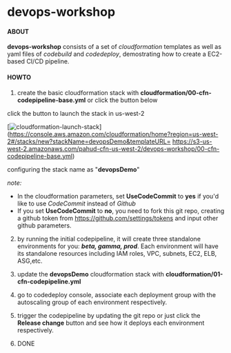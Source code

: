 # devops-workshop

#### ABOUT

**devops-workshop** consists of a set of *cloudformation* templates as well as yaml files of *codebuild* and *codedeploy*, demostrating how to create a EC2-based CI/CD pipeline.



#### HOWTO

1. create the basic cloudformation stack  with **cloudformation/00-cfn-codepipeline-base.yml** or click the button below 


click the button to launch the stack in us-west-2

[![cloudformation-launch-stack](https://s3.amazonaws.com/cloudformation-examples/cloudformation-launch-stack.png)](https://console.aws.amazon.com/cloudformation/home?region=us-west-2#/stacks/new?stackName=devopsDemo&templateURL=	https://s3-us-west-2.amazonaws.com/pahud-cfn-us-west-2/devops-workshop/00-cfn-codepipeline-base.yml)


configuring the stack name as "**devopsDemo**"

   *note:* 

   - In the cloudformation parameters, set **UseCodeCommit** to **yes** if you'd like to use *CodeCommit* instead of *Github* 
   - If you set **UseCodeCommit** to **no**, you need to fork this git repo,  creating a github token from https://github.com/settings/tokens and input other github parameters.

2. by running the initial codepipeline, it will create three standalone environments for you: ***beta, gamma, prod***. Each environment will have its standalone resources including IAM roles, VPC, subnets, EC2, ELB, ASG,etc.

3. update the **devopsDemo** cloudformation stack with **cloudformation/01-cfn-codepipeline.yml**

4. go to codedeploy console, associate each deployment group with the autoscaling group of each environment respectively.

5. trigger the codepipeline by updating the git repo or just click the **Release change** button and see how it deploys each environment respectively.

6. DONE

